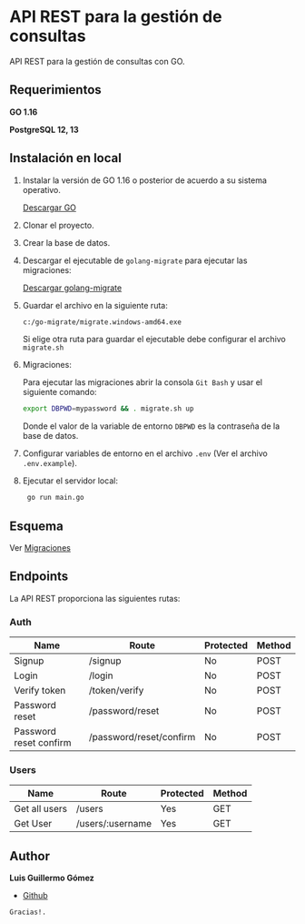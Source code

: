 # API REST para la gestión de consultas

API REST para la gestión de consultas con GO.

## Requerimientos

**GO 1.16**

**PostgreSQL 12, 13**

## Instalación en local

1. Instalar la versión de GO 1.16 o posterior de acuerdo a su sistema operativo.

   [Descargar GO](https://golang.org/dl/)


2. Clonar el proyecto.


3. Crear la base de datos.


4. Descargar el ejecutable de `golang-migrate` para ejecutar las migraciones:

   [Descargar golang-migrate](https://github.com/golang-migrate/migrate/releases)


5. Guardar el archivo en la siguiente ruta:

   ```bash
   c:/go-migrate/migrate.windows-amd64.exe
   ```

   Si elige otra ruta para guardar el ejecutable debe configurar el archivo `migrate.sh`


6. Migraciones:

   Para ejecutar las migraciones abrir la consola `Git Bash` y usar el siguiente comando:

   ```bash
   export DBPWD=mypassword && . migrate.sh up
   ```
   Donde el valor de la variable de entorno `DBPWD` es la contraseña de la base de datos.


7. Configurar variables de entorno en el archivo `.env` (Ver el archivo `.env.example`).


9. Ejecutar el servidor local:

   ```bash
    go run main.go
   ```

## Esquema

Ver [Migraciones](https://github.com/luisgomez29/gestion-consultas-api/tree/main/migrations)

## Endpoints

La API REST proporciona las siguientes rutas:

### Auth

| Name | Route | Protected | Method |
| ---- | ----- | --------- | ------ |
| Signup | /signup | No | POST |
| Login | /login | No | POST |
| Verify token | /token/verify | No | POST |
| Password reset| /password/reset | No | POST |
| Password reset confirm| /password/reset/confirm | No | POST |

### Users

| Name | Route | Protected | Method |
| ---- | ----- | --------- | ------ |
| Get all users  | /users | Yes | GET |
| Get User  | /users/:username | Yes | GET |

## Author

**Luis Guillermo Gómez**

- [Github](https://github.com/luisgomez29)

```
Gracias!.
```